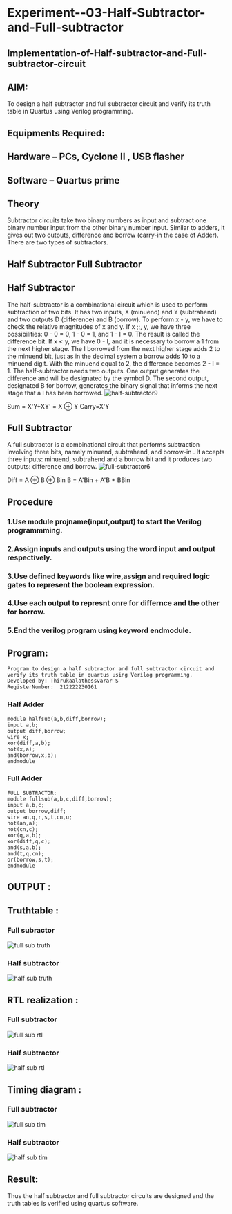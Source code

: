 # Experiment--03-Half-Subtractor-and-Full-subtractor
## Implementation-of-Half-subtractor-and-Full-subtractor-circuit
## AIM:
To design a half subtractor and full subtractor circuit and verify its truth table in Quartus using Verilog programming.

## Equipments Required:
## Hardware – PCs, Cyclone II , USB flasher
## Software – Quartus prime
## Theory
Subtractor circuits take two binary numbers as input and subtract one binary number input from the other binary number input. Similar to adders, it gives out two outputs, difference and borrow (carry-in the case of Adder). There are two types of subtractors.

## Half Subtractor Full Subtractor
## Half Subtractor
The half-subtractor is a combinational circuit which is used to perform subtraction of two bits. It has two inputs, X (minuend) and Y (subtrahend) and two outputs D (difference) and B (borrow). To perform x - y, we have to check the relative magnitudes of x and y. If x ;;, y, we have three possibilities: 0 - 0 = 0, 1 - 0 = 1, and 1 - I = 0. The result is called the difference bit. If x < y, we have 0 - I, and it is necessary to borrow a 1 from the next higher stage. The I borrowed from the next higher stage adds 2 to the minuend bit, just as in the decimal system a borrow adds 10 to a minuend digit. With the minuend equal to 2, the difference becomes 2 - I = 1. The half-subtractor needs two outputs. One output generates the difference and will be designated by the symbol D. The second output, designated B for borrow, generates the binary signal that informs the next stage that a I has been borrowed.
![half-subtractor9](https://user-images.githubusercontent.com/36288975/166112538-58c3bc7c-ee5d-4e6a-ac8d-8e8328efe27a.png)


Sum = X'Y+XY' = X ⊕ Y
Carry=X'Y

## Full Subtractor
A full subtractor is a combinational circuit that performs subtraction involving three bits, namely minuend, subtrahend, and borrow-in . It accepts three inputs: minuend, subtrahend and a borrow bit and it produces two outputs: difference and borrow. 
![full-subtractor6](https://user-images.githubusercontent.com/36288975/166112541-24c68359-3de8-4674-ae22-8272ffc385ed.png)


Diff = A ⊕ B ⊕ Bin B = A'Bin + A'B + BBin

## Procedure
### 1.Use module projname(input,output) to start the Verilog programmming.
### 2.Assign inputs and outputs using the word input and output respectively.
### 3.Use defined keywords like wire,assign and required logic gates to represent the boolean expression.
### 4.Use each output to represnt onre for differnce and the other for borrow.
### 5.End the verilog program using keyword endmodule.

## Program:
```
Program to design a half subtractor and full subtractor circuit and verify its truth table in quartus using Verilog programming.
Developed by: Thirukaalathessvarar S
RegisterNumber:  212222230161
```
### Half Adder
```
module halfsub(a,b,diff,borrow);
input a,b;
output diff,borrow;
wire x;
xor(diff,a,b);
not(x,a);
and(borrow,x,b);
endmodule
```
### Full Adder
```
FULL SUBTRACTOR:
module fullsub(a,b,c,diff,borrow);
input a,b,c;
output borrow,diff;
wire an,q,r,s,t,cn,u;
not(an,a);
not(cn,c);
xor(q,a,b);
xor(diff,q,c);
and(s,a,b);
and(t,q,cn);
or(borrow,s,t);
endmodule
```

## OUTPUT :

## Truthtable :
### Full subractor
![full sub truth](https://user-images.githubusercontent.com/121166390/228721264-16f580ea-c0d8-4da7-876a-a56a6247c6be.png)
### Half subtractor
![half sub truth](https://user-images.githubusercontent.com/121166390/228721352-fcb8e055-2d0f-4e22-94e5-ba9059701af9.png)

##  RTL realization :
### Full subtractor
![full sub rtl](https://user-images.githubusercontent.com/121166390/228721397-c0ff358d-e2c5-4466-8bde-919625bec4cb.png)
### Half subtractor
![half sub rtl](https://user-images.githubusercontent.com/121166390/228721457-24d00ee8-03b0-459f-b70f-9f78e2dcb753.png)

## Timing diagram :
### Full subtractor
![full sub tim](https://user-images.githubusercontent.com/121166390/228721661-285fca6f-dcc9-416a-a6bc-1751a2895517.png)
### Half subtractor
![half sub tim](https://user-images.githubusercontent.com/121166390/228721704-fbe2a7aa-04e5-42b6-bb89-4117fd122a90.png)

## Result:
Thus the half subtractor and full subtractor circuits are designed and the truth tables is verified using quartus software.
